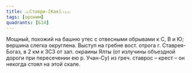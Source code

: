 ```yaml
---
title: ⒜Ставри-[Кая]⒯⒵
tags: [ороним]
quadrants: [Б14]
---
```


Мощный, похожий на башню утес с отвесными обрывами к С, В и Ю; вершина слегка
округлена. Выступ на гребне вост. отрога г. Ставрея-Богаз, в 2 км к ЗСЗ от зап.
окраины Ялты (от излучины объездной дороги при пересечении ею р. Учан-Су) из
греч. ставрос – крест – он некогда стоял на этой скале.
